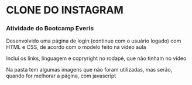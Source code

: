 # CLONE DO INSTAGRAM

### Atividade do Bootcamp Everis

Desenvolvido uma página de login (continue com o usuário logado) com HTML e CSS, de acordo com o modelo feito na vídeo aula

Incluí os links, linguagem e copryright no rodapé, que não tinham no vídeo

Na pasta tem algumas imagens que não foram utilizadas, mas serão, quando for melhorar a página, com javascript